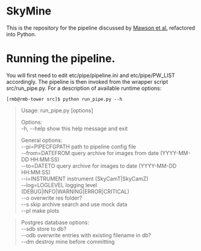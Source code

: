 SkyMine
=============

This is the repository for the pipeline discussed by 
[Mawson et al.](http://adsabs.harvard.edu/cgi-bin/bib_query?arXiv:1305.0573) 
refactored into Python.

# Running the pipeline.

You will first need to edit etc/pipe/pipeline.ini and etc/pipe/PW\_LIST 
accordingly. The pipeline is then invoked from the wrapper 
script src/run_pipe.py. For a description of available runtime options:

`[rmb@rmb-tower src]$ python run_pipe.py --h`

> Usage: run_pipe.py [options]  
>  
> Options:  
>  -h, --help          show this help message and exit  
>  
>  General options:  
>    --pi=PIPECFGPATH  path to pipeline config file  
>    --from=DATEFROM   query archive for images from date (YYYY-MM-DD HH:MM:SS)  
>    --to=DATETO       query archive for images to date (YYYY-MM-DD HH:MM:SS)  
>    --i=INSTRUMENT    instrument (SkyCamT|SkyCamZ)  
>    --log=LOGLEVEL    logging level (DEBUG|INFO|WARNING|ERROR|CRITICAL)  
>    --o               overwrite res folder?  
>    --s               skip archive search and use mock data  
>    --pl              make plots  
  
>  Postgres database options:  
>    --sdb             store to db?  
>    --odb             overwrite entries with existing filename in db?  
>    --dm              destroy mine before committing  

